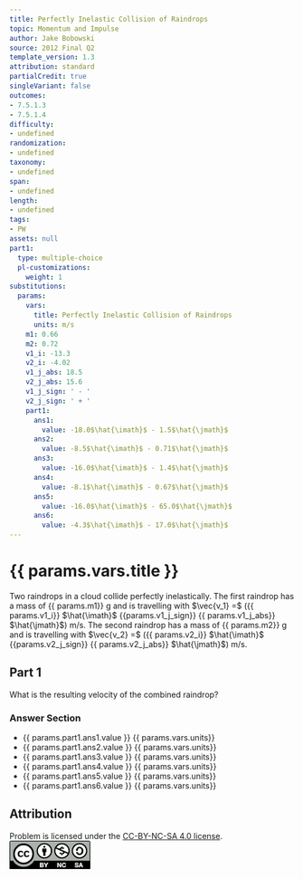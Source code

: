 ```yaml
---
title: Perfectly Inelastic Collision of Raindrops
topic: Momentum and Impulse
author: Jake Bobowski
source: 2012 Final Q2
template_version: 1.3
attribution: standard
partialCredit: true
singleVariant: false
outcomes:
- 7.5.1.3
- 7.5.1.4
difficulty:
- undefined
randomization:
- undefined
taxonomy:
- undefined
span:
- undefined
length:
- undefined
tags:
- PW
assets: null
part1:
  type: multiple-choice
  pl-customizations:
    weight: 1
substitutions:
  params:
    vars:
      title: Perfectly Inelastic Collision of Raindrops
      units: m/s
    m1: 0.66
    m2: 0.72
    v1_i: -13.3
    v2_i: -4.02
    v1_j_abs: 18.5
    v2_j_abs: 15.6
    v1_j_sign: ' - '
    v2_j_sign: ' + '
    part1:
      ans1:
        value: -18.0$\hat{\imath}$ - 1.5$\hat{\jmath}$
      ans2:
        value: -8.5$\hat{\imath}$ - 0.71$\hat{\jmath}$
      ans3:
        value: -16.0$\hat{\imath}$ - 1.4$\hat{\jmath}$
      ans4:
        value: -8.1$\hat{\imath}$ - 0.67$\hat{\jmath}$
      ans5:
        value: -16.0$\hat{\imath}$ - 65.0$\hat{\jmath}$
      ans6:
        value: -4.3$\hat{\imath}$ - 17.0$\hat{\jmath}$
---
```

# {{ params.vars.title }}
Two raindrops in a cloud collide perfectly inelastically. The first raindrop has a mass of {{ params.m1}} g and is travelling with $\vec{v_1} =$ ({{ params.v1_i}} $\hat{\imath}$ {{params.v1_j_sign}} {{ params.v1_j_abs}} $\hat{\jmath}$) m/s.
The second raindrop has a mass of {{ params.m2}} g and is travelling with $\vec{v_2} =$ ({{ params.v2_i}} $\hat{\imath}$ {{params.v2_j_sign}} {{ params.v2_j_abs}} $\hat{\jmath}$) m/s.

## Part 1

What is the resulting velocity of the combined raindrop?

### Answer Section

- {{ params.part1.ans1.value }} {{ params.vars.units}}
- {{ params.part1.ans2.value }} {{ params.vars.units}}
- {{ params.part1.ans3.value }} {{ params.vars.units}}
- {{ params.part1.ans4.value }} {{ params.vars.units}}
- {{ params.part1.ans5.value }} {{ params.vars.units}}
- {{ params.part1.ans6.value }} {{ params.vars.units}}

## Attribution

Problem is licensed under the [CC-BY-NC-SA 4.0 license](https://creativecommons.org/licenses/by-nc-sa/4.0/).<br> ![The Creative Commons 4.0 license requiring attribution-BY, non-commercial-NC, and share-alike-SA license.](https://raw.githubusercontent.com/firasm/bits/master/by-nc-sa.png)
